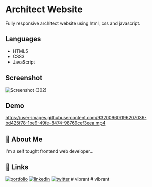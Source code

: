 # Architect Website
Fully responsive architect website using html, css and javascript.

## Languages
- HTML5
- CSS3
- JavaScript

## Screenshot

![Screenshot (302)](https://user-images.githubusercontent.com/93200960/215093326-13249bd8-2956-48cc-b310-dd24bff344f4.png)

## Demo
https://user-images.githubusercontent.com/93200960/196207036-bd425f78-1be9-49fe-8474-98769cef3eea.mp4

## 🚀 About Me
I'm a self tought frontend web developer...

## 🔗 Links
[![portfolio](https://img.shields.io/badge/my_portfolio-000?style=for-the-badge&logo=ko-fi&logoColor=white)](https://portfolio-me-karanchandekar.vercel.app/)
[![linkedin](https://img.shields.io/badge/linkedin-0A66C2?style=for-the-badge&logo=linkedin&logoColor=white)](https://www.linkedin.com/in/karan-chandekar-a87263219/)
[![twitter](https://img.shields.io/badge/twitter-1DA1F2?style=for-the-badge&logo=twitter&logoColor=white)](https://twitter.com/karanchandekar1)
#   v i b r a n t  
 #   v i b r a n t  
 